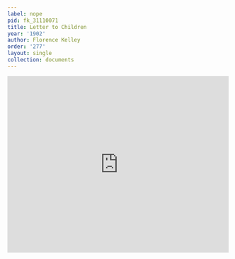 ```yaml
---
label: nope
pid: fk_31110071
title: Letter to Children
year: '1902'
author: Florence Kelley
order: '277'
layout: single
collection: documents
---
```

<iframe src="https://northwestern.app.box.com/embed/s/6hyxowj8pxd7qiuhd5gs2t3gehu7p93y?sortColumn=date&view=list" width="500" height="400" frameborder="0" allowfullscreen webkitallowfullscreen msallowfullscreen></iframe>
